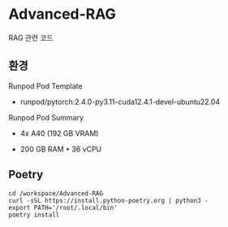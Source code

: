 # Advanced-RAG
RAG 관련 코드

## 환경
Runpod Pod Template

- runpod/pytorch:2.4.0-py3.11-cuda12.4.1-devel-ubuntu22.04

Runpod Pod Summary

- 4x A40 (192 GB VRAM)

- 200 GB RAM • 36 vCPU

## Poetry
```
cd /workspace/Advanced-RAG
curl -sSL https://install.python-poetry.org | python3 -
export PATH='/root/.local/bin'
poetry install
```